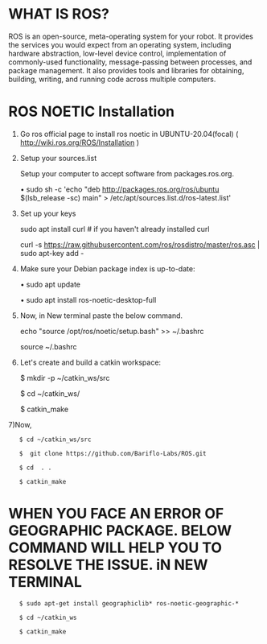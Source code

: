 # WHAT IS ROS?

ROS is an open-source, meta-operating system for your robot. It provides the services you would expect from an operating system, including hardware       abstraction, low-level device control, implementation of commonly-used functionality, message-passing between processes, and package management. It       also provides tools and libraries for obtaining, building, writing, and running code across multiple computers.
    
# ROS NOETIC Installation

 1) Go ros official page to install ros noetic in UBUNTU-20.04(focal) ( http://wiki.ros.org/ROS/Installation )

 2) Setup your sources.list
 
    Setup your computer to accept software from packages.ros.org.
    
       •  sudo sh -c 'echo "deb http://packages.ros.org/ros/ubuntu $(lsb_release -sc) main" > /etc/apt/sources.list.d/ros-latest.list'
    
 3) Set up your keys
      
       sudo apt install curl # if you haven't already installed curl
      
       curl -s https://raw.githubusercontent.com/ros/rosdistro/master/ros.asc | sudo apt-key add -
  
  4) Make sure your Debian package index is up-to-date:
    
       • sudo apt update

       • sudo apt install ros-noetic-desktop-full
    
  5)  Now, in New terminal paste the below command. 
 
       echo "source /opt/ros/noetic/setup.bash" >> ~/.bashrc
   
       source ~/.bashrc
   
  6) Let's create and build a catkin workspace:

       $ mkdir -p ~/catkin_ws/src

       $ cd ~/catkin_ws/

       $ catkin_make
   
  7)Now, 
 
       $ cd ~/catkin_ws/src

       $  git clone https://github.com/Bariflo-Labs/ROS.git

       $ cd  . .

       $ catkin_make
  
 # WHEN YOU FACE AN ERROR OF GEOGRAPHIC PACKAGE. BELOW COMMAND WILL HELP YOU TO RESOLVE THE ISSUE. iN NEW TERMINAL

       $ sudo apt-get install geographiclib* ros-noetic-geographic-*

       $ cd ~/catkin_ws

       $ catkin_make

 
